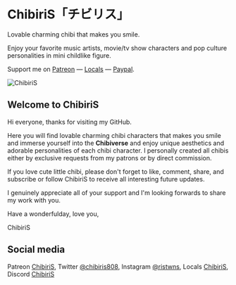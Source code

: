 # ChibiriS「チビリス」

Lovable charming chibi that makes you smile. 

Enjoy your favorite music artists, movie/tv show characters and pop culture personalities in mini childlike figure.

Support me on [Patreon](https://patreon.com/chibiris) &mdash; [Locals](https://chibiris.locals.com/) &mdash; [Paypal]().

![ChibiriS](https://pbs.twimg.com/media/Fef5dLCaAAAItKF?format=jpg&name=large)


## Welcome to ChibiriS

Hi everyone, thanks for visiting my GitHub.

Here you will find lovable charming chibi characters that makes you smile and immerse yourself into the **Chibiverse** and enjoy unique aesthetics and adorable personalities of each chibi character. I personally created all chibis either by exclusive requests from my patrons or by direct commission.

If you love cute little chibi, please don't forget to like, comment, share, and subscribe or follow ChibiriS to receive all interesting future updates.

I genuinely appreciate all of your support and I'm looking forwards to share my work with you.

Have a wonderfulday, love you,

ChibiriS


## Social media

 Patreon [ChibiriS](https://patreon.com/chibiris),
 Twitter [@chibiris808](https://twitter.com/chibiris808),
 Instagram [@ristwns](https://www.instagram.com/chibiris808/), 
 Locals [ChibiriS](https://chibiris.locals.com/),
 Discord [ChibiriS](https://discord.gg/Aq3Xcr5Vwr)


<!--

**chibiris/chibiris** is a ✨ _special_ ✨ repository because its `README.md` (this file) appears on your GitHub profile.

Here are some ideas to get you started:

- 🔭 I’m currently working on ...
- 🌱 I’m currently learning ...
- 👯 I’m looking to collaborate on ...
- 🤔 I’m looking for help with ...
- 💬 Ask me about ...
- 📫 How to reach me: ...
- 😄 Pronouns: ...
- ⚡ Fun fact: ...

update readme.md
Lovable charming chibi that makes you smile.「思わず笑顔になってしまう愛らしいチャーミングなちび。」
Welcome to ChibiriS「チビリス へようこそ。」
Social media「ソーシャルメディア」

-->
